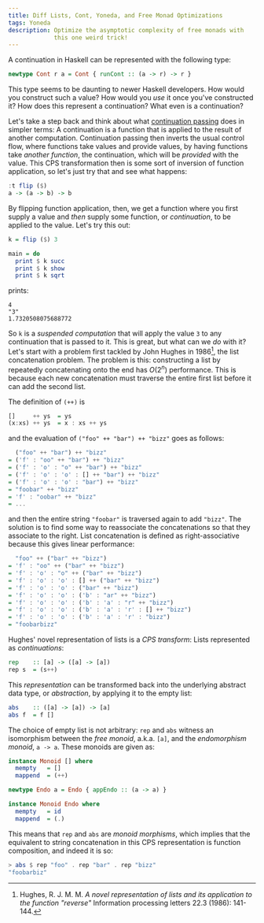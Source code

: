 ```yaml
---
title: Diff Lists, Cont, Yoneda, and Free Monad Optimizations
tags: Yoneda
description: Optimize the asymptotic complexity of free monads with
             this one weird trick!
---
```


A continuation in Haskell can be represented with the following type:

```haskell
newtype Cont r a = Cont { runCont :: (a -> r) -> r }
```

This type seems to be daunting to newer Haskell developers.
How would you construct such a value?
How would you *use* it once you've constructed it?
How does this represent a continuation? What even is a continuation?

Let's take a step back and think about what [continuation passing][CPS] does in simpler terms:
A continuation is a function that is applied to the result of another computation.
Continuation passing then inverts the usual control flow, where functions take values and provide values,
by having functions take *another function*, the continuation, which will be *provided* with the value.
This CPS transformation then is some sort of inversion of function application, so let's just try that and see what happens:

[CPS]: http://en.wikibooks.org/wiki/Haskell/Continuation_passing_style

```haskell
:t flip ($)
a -> (a -> b) -> b

```

By flipping function application, then, we get a function where you first supply a value
and *then* supply some function, or *continuation*, to be applied to the value.
Let's try this out:

```haskell
k = flip ($) 3

main = do
  print $ k succ
  print $ k show
  print $ k sqrt
```

prints:

```
4
"3"
1.7320508075688772
```

So `k` is a *suspended computation* that will apply the value `3` to any continuation that is passed to it.
This is great, but what can we *do* with it? Let's start with a problem first tackled by John Hughes in 1986[^hughes],
the list concatenation problem.
The problem is this: constructing a list by repeatedly concatenating onto the end has $O(2^n)$ performance.
This is because each new concatenation must traverse the entire first list before it can add the second list.

[^hughes]: Hughes, R. J. M. M. *A novel representation of lists and its application to the function "reverse"* Information processing letters 22.3 (1986): 141-144.

The definition of `(++)` is

```haskell
[]     ++ ys  = ys
(x:xs) ++ ys  = x : xs ++ ys
```

and the evaluation of `("foo" ++ "bar") ++ "bizz"` goes as follows:

```haskell
  ("foo" ++ "bar") ++ "bizz"
= ('f' : "oo" ++ "bar") ++ "bizz"
= ('f' : 'o' : "o" ++ "bar") ++ "bizz"
= ('f' : 'o' : 'o' : [] ++ "bar") ++ "bizz"
= ('f' : 'o' : 'o' : "bar") ++ "bizz"
= "foobar" ++ "bizz"
= 'f' : "oobar" ++ "bizz"
= ...
```

and then the entire string `"foobar"` is traversed again to add `"bizz"`.
The solution is to find some way to reassociate the concatenations so that they associate to the right.
List concatenation is defined as right-associative because this gives linear performance:

```haskell
  "foo" ++ ("bar" ++ "bizz")
= 'f' : "oo" ++ ("bar" ++ "bizz")
= 'f' : 'o' : "o" ++ ("bar" ++ "bizz")
= 'f' : 'o' : 'o' : [] ++ ("bar" ++ "bizz")
= 'f' : 'o' : 'o' : ("bar" ++ "bizz")
= 'f' : 'o' : 'o' : ('b' : "ar" ++ "bizz")
= 'f' : 'o' : 'o' : ('b' : 'a' : "r" ++ "bizz")
= 'f' : 'o' : 'o' : ('b' : 'a' : 'r' : [] ++ "bizz")
= 'f' : 'o' : 'o' : ('b' : 'a' : 'r' : "bizz")
= "foobarbizz"
```

Hughes' novel representation of lists is a *CPS transform*: Lists represented as *continuations*:

```haskell
rep    :: [a] -> ([a] -> [a])
rep s  = (s++)
```

This *representation* can be transformed back into the underlying abstract data type, or *abstraction*, by applying it to the empty list:

```haskell
abs    :: ([a] -> [a]) -> [a]
abs f  = f []
```

The choice of empty list is not arbitrary: `rep` and `abs` witness an isomorphism between the *free monoid*, a.k.a. `[a]`, and the *endomorphism monoid*, `a -> a`. These monoids are given as:

```haskell
instance Monoid [] where
  mempty   = []
  mappend  = (++)

newtype Endo a = Endo { appEndo :: (a -> a) }

instance Monoid Endo where
  mempty   = id
  mappend  = (.)
```

This means that `rep` and `abs` are *monoid morphisms*, which implies that the equivalent to string concatenation in this CPS representation is function composition, and indeed it is so:

```haskell
> abs $ rep "foo" . rep "bar" . rep "bizz"
"foobarbiz"
```
